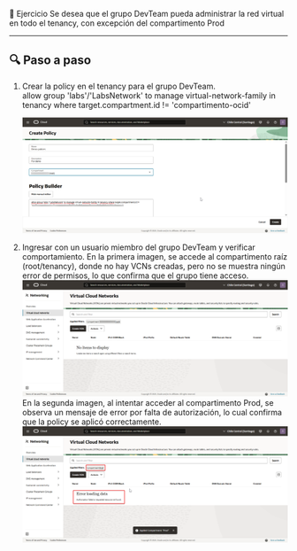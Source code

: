 🧩 Ejercicio
Se desea que el grupo DevTeam pueda administrar la red virtual en todo el tenancy, con excepción del compartimento Prod

  
---
## 🔍 Paso a paso

1. Crear la policy en el tenancy para el grupo DevTeam.  
    allow group 'labs'/'LabsNetwork' to manage virtual-network-family in tenancy where target.compartment.id != 'compartimento-ocid'
	
   ![Paso 1](../screenshots/Conditional-Policies/01-Conditional-Policies.png)

2. Ingresar con un usuario miembro del grupo DevTeam y verificar comportamiento.
   En la primera imagen, se accede al compartimento raíz (root/tenancy), donde no hay VCNs creadas, pero no se muestra ningún error de permisos, lo que confirma que el grupo tiene acceso.
   ![Paso 2](../screenshots/Conditional-Policies/02-Conditional-Policies.png)
   En la segunda imagen, al intentar acceder al compartimento Prod, se observa un mensaje de error por falta de autorización, lo cual confirma que la policy se aplicó correctamente.
   ![Paso 2](../screenshots/Conditional-Policies/02B-Conditional-Policies.png)
